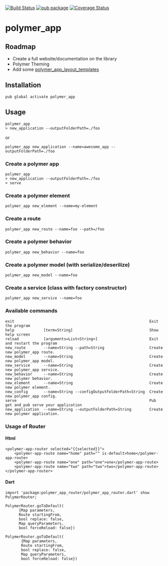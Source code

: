 [![Build Status](https://travis-ci.org/walletek/polymer_app.svg?branch=master)](https://travis-ci.org/walletek/polymer_app)
[![pub package](https://img.shields.io/pub/v/polymer_app.svg)](https://pub.dartlang.org/packages/polymer_app)
[![Coverage Status](https://coveralls.io/repos/walletek/polymer_app/badge.svg?branch=develop&service=github)](https://coveralls.io/github/walletek/polymer_app?branch=develop)
# polymer_app

## Roadmap
- Create a full website/documentation on the library
- Polymer Theming
- Add some [polymer_app_layout_templates](https://github.com/lejard-h/polymer_app_layout_templates)

## Installation

    pub global activate polymer_app
    
## Usage

    polymer_app
    > new_application --outputFolderPath=./foo
or

    polymer_app new_application --name=awesome_app --outputFolderPath=./foo

### Create a polymer app

    polymer_app
    > new_application --outputFolderPath=./foo
    > serve

### Create a polymer element

    polymer_app new_element --name=my-element
    
### Create a route

    polymer_app new_route --name=foo --path=/foo   

### Create a polymer behavior

    polymer_app new_behavior --name=foo
    
### Create a polymer model (with serialize/deserilize)

    polymer_app new_model --name=foo
    
### Create a service (class with factory constructor)

    polymer_app new_service --name=foo
    
### Available commands

    exit                                                            Exit the program
    help             [term=String]                                  Show help screen
    reload           [arguments=List<String>]                       Exit and restart the program
    new_route        --name=String --path=String                    Create new polymer_app route.
    new_model        --name=String                                  Create new polymer_app model.
    new_service      --name=String                                  Create new polymer_app service.
    new_behavior     --name=String                                  Create new polymer behavior.
    new_element      --name=String                                  Create new polymer element.
    new_config       --name=String --configOutputFolderPath=String  Create new polymer_app config.
    serve                                                           Pub get and pub serve your application
    new_application  --name=String --outputFolderPath=String        Create new polymer application.
### Usage of Router

#### Html

    <polymer-app-router selected="{{selected}}">
        <polymer-app-route name="home" path="" is-default>home</polymer-app-route>
        <polymer-app-route name="one" path="one">one</polymer-app-route>
        <polymer-app-route name="two" path="two">two</polymer-app-route>
    </polymer-app-router>
    
#### Dart

    import 'package:polymer_app_router/polymer_app_router.dart' show PolymerRouter;
    
    PolymerRouter.goToDefault(
          {Map parameters,
          Route startingFrom,
          bool replace: false,
          Map queryParameters,
          bool forceReload: false})
          
    PolymerRouter.goToDefault(
           {Map parameters,
           Route startingFrom,
           bool replace: false,
           Map queryParameters,
           bool forceReload: false})

